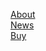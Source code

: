 [About](post/aboutcv.md)<br>
[News](post/news.md)<br>
[Buy](post/buy.md)<br><br>

<!---[Jiyeon Kim---*music project, performance*](post/jiyeonkim.md)<br>
[11---*performance, records*](post/11.md)<br>
[11min---*performances, records*](post/11min.md)<br>
[weather report---*radio, publication, installation, camp*](post/weatherreport.md)<br>
[Transparent Music---*performances, records, publication, screening*](post/tm.md)<br>--->




